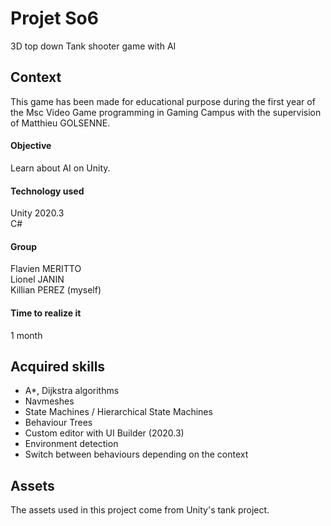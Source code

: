 # Projet So6
3D top down Tank shooter game with AI
 
## Context
This game has been made for educational purpose during the first year of the Msc Video Game programming in Gaming Campus with the supervision of Matthieu GOLSENNE.  

#### Objective
Learn about AI on Unity.  

#### Technology used
Unity 2020.3  
C#

#### Group
Flavien MERITTO   
Lionel JANIN  
Killian PEREZ (myself)

#### Time to realize it
1 month

## Acquired skills
- A*, Dijkstra algorithms
- Navmeshes
- State Machines / Hierarchical State Machines
- Behaviour Trees
- Custom editor with UI Builder (2020.3)
- Environment detection
- Switch between behaviours depending on the context

## Assets
The assets used in this project come from Unity's tank project.
